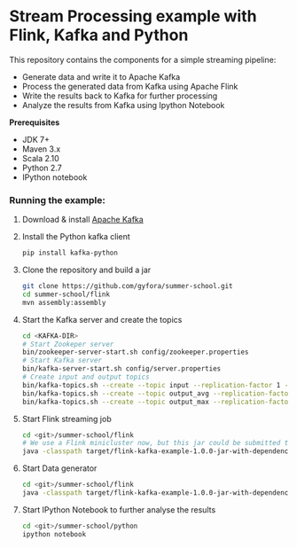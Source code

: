 # Stream Processing example with Flink, Kafka and Python

This repository contains the components for a simple streaming pipeline:
 * Generate data and write it to Apache Kafka
 * Process the generated data from Kafka using Apache Flink
 * Write the results back to Kafka for further processing
 * Analyze the results from Kafka using Ipython Notebook

**Prerequisites**
 * JDK 7+
 * Maven 3.x
 * Scala 2.10
 * Python 2.7
 * IPython notebook

### Running the example:
 1. Download & install [Apache Kafka](https://kafka.apache.org/08/quickstart.html)
 2. Install the Python kafka client

    ```bash
    pip install kafka-python
    ```
 3. Clone the repository and build a jar

     ```bash
    git clone https://github.com/gyfora/summer-school.git
    cd summer-school/flink
    mvn assembly:assembly
    ```
 4. Start the Kafka server and create the topics

     ```bash
    cd <KAFKA-DIR>
    # Start Zookeper server
    bin/zookeeper-server-start.sh config/zookeeper.properties
    # Start Kafka server
    bin/kafka-server-start.sh config/server.properties
    # Create input and output topics
    bin/kafka-topics.sh --create --topic input --replication-factor 1 --partitions 1 --zookeeper localhost:2181
    bin/kafka-topics.sh --create --topic output_avg --replication-factor 1 --partitions 1 --zookeeper localhost:2181
    bin/kafka-topics.sh --create --topic output_max --replication-factor 1 --partitions 1 --zookeeper localhost:2181
    ```
 5. Start Flink streaming job

    ```bash
    cd <git>/summer-school/flink
    # We use a Flink minicluster now, but this jar could be submitted to a proper Flink cluster as well
    java -classpath target/flink-kafka-example-1.0.0-jar-with-dependencies.jar summerschool.FlinkKafkaExample
    ```
 6. Start Data generator

    ```bash
    cd <git>/summer-school/flink
    java -classpath target/flink-kafka-example-1.0.0-jar-with-dependencies.jar summerschool.DataGenerator
    ```
 7. Start IPython Notebook to further analyse the results

    ```bash
    cd <git>/summer-school/python
    ipython notebook
    ```